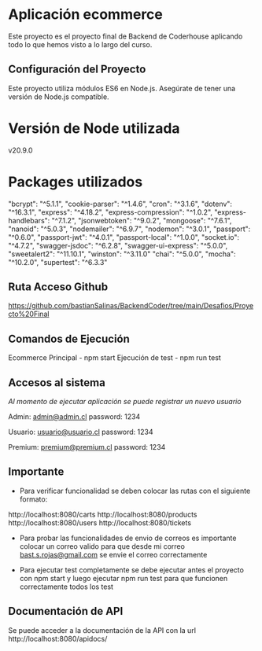 # Aplicación ecommerce

Este proyecto es el proyecto final de Backend de Coderhouse aplicando todo lo que hemos visto a lo largo del curso.

## Configuración del Proyecto

Este proyecto utiliza módulos ES6 en Node.js. Asegúrate de tener una versión de Node.js compatible.

# Versión de Node utilizada

v20.9.0

# Packages utilizados 

"bcrypt": "^5.1.1",
"cookie-parser": "^1.4.6",
"cron": "^3.1.6",
"dotenv": "^16.3.1",
"express": "^4.18.2",
"express-compression": "^1.0.2",
"express-handlebars": "^7.1.2",
"jsonwebtoken": "^9.0.2",
"mongoose": "^7.6.1",
"nanoid": "^5.0.3",
"nodemailer": "^6.9.7",
"nodemon": "^3.0.1",
"passport": "^0.6.0",
"passport-jwt": "^4.0.1",
"passport-local": "^1.0.0",
"socket.io": "^4.7.2",
"swagger-jsdoc": "^6.2.8",
"swagger-ui-express": "^5.0.0",
"sweetalert2": "^11.10.1",
"winston": "^3.11.0"
"chai": "^5.0.0",
"mocha": "^10.2.0",
"supertest": "^6.3.3"

## Ruta Acceso Github 

https://github.com/bastianSalinas/BackendCoder/tree/main/Desafios/Proyecto%20Final

## Comandos de Ejecución

Ecommerce Principal - npm start
Ejecución de test - npm run test

## Accesos al sistema

*Al momento de ejecutar aplicación se puede registrar un nuevo usuario*

Admin: admin@admin.cl password: 1234

Usuario:  usuario@usuario.cl password: 1234

Premium: premium@premium.cl password: 1234

## Importante

- Para verificar funcionalidad se deben colocar las rutas con el siguiente formato:

http://localhost:8080/carts 
http://localhost:8080/products
http://localhost:8080/users
http://localhost:8080/tickets

- Para probar las funcionalidades de envio de correos es importante colocar un correo valido para que desde mi correo bast.s.rojas@gmail.com se envie el correo correctamente

- Para ejecutar test completamente se debe ejecutar antes el proyecto con npm start y luego ejecutar npm run test para que funcionen correctamente todos los test

## Documentación de API

Se puede acceder a la documentación de la API con la url http://localhost:8080/apidocs/ 

